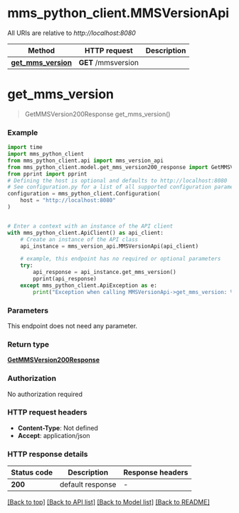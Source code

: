 # mms_python_client.MMSVersionApi

All URIs are relative to *http://localhost:8080*

Method | HTTP request | Description
------------- | ------------- | -------------
[**get_mms_version**](MMSVersionApi.md#get_mms_version) | **GET** /mmsversion | 


# **get_mms_version**
> GetMMSVersion200Response get_mms_version()



### Example


```python
import time
import mms_python_client
from mms_python_client.api import mms_version_api
from mms_python_client.model.get_mms_version200_response import GetMMSVersion200Response
from pprint import pprint
# Defining the host is optional and defaults to http://localhost:8080
# See configuration.py for a list of all supported configuration parameters.
configuration = mms_python_client.Configuration(
    host = "http://localhost:8080"
)


# Enter a context with an instance of the API client
with mms_python_client.ApiClient() as api_client:
    # Create an instance of the API class
    api_instance = mms_version_api.MMSVersionApi(api_client)

    # example, this endpoint has no required or optional parameters
    try:
        api_response = api_instance.get_mms_version()
        pprint(api_response)
    except mms_python_client.ApiException as e:
        print("Exception when calling MMSVersionApi->get_mms_version: %s\n" % e)
```


### Parameters
This endpoint does not need any parameter.

### Return type

[**GetMMSVersion200Response**](GetMMSVersion200Response.md)

### Authorization

No authorization required

### HTTP request headers

 - **Content-Type**: Not defined
 - **Accept**: application/json


### HTTP response details

| Status code | Description | Response headers |
|-------------|-------------|------------------|
**200** | default response |  -  |

[[Back to top]](#) [[Back to API list]](../README.md#documentation-for-api-endpoints) [[Back to Model list]](../README.md#documentation-for-models) [[Back to README]](../README.md)

